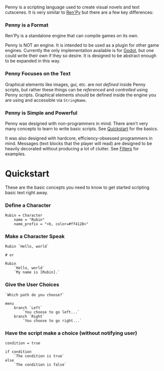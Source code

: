 
Penny is a scripting language used to create visual novels and text cutscenes. It is very similar to [Ren'Py](https://www.renpy.org/) but there are a few key differences:

### Penny is a Format

Ren'Py is a standalone engine that can compile games on its own.

Penny is NOT an engine. It is intended to be used as a plugin for other game engines. Currently the only implementation available is for [Godot](https://godotengine.org/), but one could write their own if they so desire. It is designed to be abstract enough to be expanded in this way.

### Penny Focuses on the Text

Graphical elements like images, gui, etc. are not *defined* inside Penny scripts, but rather these things can be *referenced* and *controlled* using Penny scripts. Graphical elements should be defined inside the engine you are using and accessible via `StringName`.

### Penny is Simple and Powerful

Penny was designed with non-programmers in mind. There aren't very many concepts to learn to write basic scripts. See [Quickstart](#quickstart) for the basics.

It was also designed with hardcore, efficiency-obsessed programmers in mind. Messages (text blocks that the player will read) are designed to be heavily decorated without producing a lot of clutter. See [Filters](#filters) for examples.

# Quickstart

These are the basic concepts you need to know to get started scripting basic text right away.

### Define a Character

```pny
Rubin = Character
	name = "Rubin"
	name_prefix = "<b, color=#ff4128>"
```

### Make a Character Speak

```pny
Rubin `Hello, world`

# or

Rubin
	`Hello, world`
	`My name is [Rubin].`
```

### Give the User Choices

```pny
`Which path do you choose?`

menu
	branch `Left`
		`You choose to go left...`
	branch `Right`
		`You choose to go right...`
```

### Have the script make a choice (without notifying user)

```pny
condition = true

if condition
	`The condition is true`
else
	`The condition is false`
```
